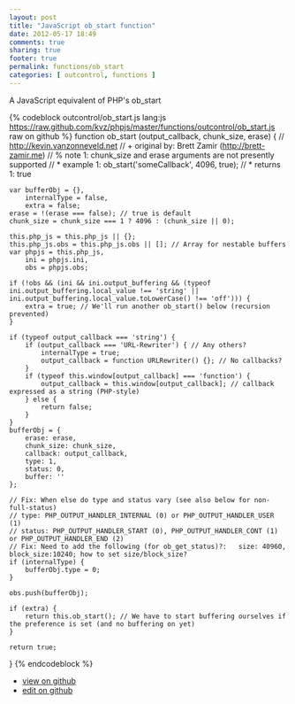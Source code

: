 ```yaml
---
layout: post
title: "JavaScript ob_start function"
date: 2012-05-17 18:49
comments: true
sharing: true
footer: true
permalink: functions/ob_start
categories: [ outcontrol, functions ]
---
```

A JavaScript equivalent of PHP's ob_start
<!-- more -->
{% codeblock outcontrol/ob_start.js lang:js https://raw.github.com/kvz/phpjs/master/functions/outcontrol/ob_start.js raw on github %}
function ob_start (output_callback, chunk_size, erase) {
    // http://kevin.vanzonneveld.net
    // +   original by: Brett Zamir (http://brett-zamir.me)
    // %        note 1: chunk_size and erase arguments are not presently supported
    // *     example 1: ob_start('someCallback', 4096, true);
    // *     returns 1: true

    var bufferObj = {},
        internalType = false,
        extra = false;
    erase = !(erase === false); // true is default
    chunk_size = chunk_size === 1 ? 4096 : (chunk_size || 0);

    this.php_js = this.php_js || {};
    this.php_js.obs = this.php_js.obs || []; // Array for nestable buffers
    var phpjs = this.php_js,
        ini = phpjs.ini,
        obs = phpjs.obs;

    if (!obs && (ini && ini.output_buffering && (typeof ini.output_buffering.local_value !== 'string' || ini.output_buffering.local_value.toLowerCase() !== 'off'))) {
        extra = true; // We'll run another ob_start() below (recursion prevented)
    }

    if (typeof output_callback === 'string') {
        if (output_callback === 'URL-Rewriter') { // Any others?
            internalType = true;
            output_callback = function URLRewriter() {}; // No callbacks?
        }
        if (typeof this.window[output_callback] === 'function') {
            output_callback = this.window[output_callback]; // callback expressed as a string (PHP-style)
        } else {
            return false;
        }
    }
    bufferObj = {
        erase: erase,
        chunk_size: chunk_size,
        callback: output_callback,
        type: 1,
        status: 0,
        buffer: ''
    };

    // Fix: When else do type and status vary (see also below for non-full-status)
    // type: PHP_OUTPUT_HANDLER_INTERNAL (0) or PHP_OUTPUT_HANDLER_USER (1)
    // status: PHP_OUTPUT_HANDLER_START (0), PHP_OUTPUT_HANDLER_CONT (1) or PHP_OUTPUT_HANDLER_END (2)
    // Fix: Need to add the following (for ob_get_status)?:   size: 40960, block_size:10240; how to set size/block_size?
    if (internalType) {
        bufferObj.type = 0;
    }

    obs.push(bufferObj);

    if (extra) {
        return this.ob_start(); // We have to start buffering ourselves if the preference is set (and no buffering on yet)
    }

    return true;
}
{% endcodeblock %}
<ul>
 <li><a href="https://github.com/kvz/phpjs/blob/master/functions/outcontrol/ob_start.js">view on github</a></li>
 <li><a href="https://github.com/kvz/phpjs/edit/master/functions/outcontrol/ob_start.js">edit on github</a></li>
</ul>
